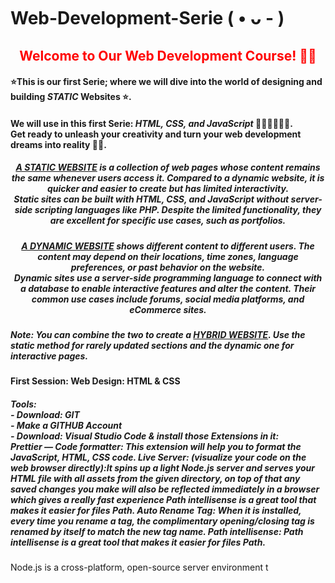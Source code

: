 # Web-Development-Serie ( • ᴗ - )
<h2 style="color:red" align="center">Welcome to Our Web Development Course! 👋🌐</h2> 
<h4>⭐This is our first Serie; where we will dive into the world of designing and building <strong><i>STATIC</i></strong> Websites ⭐.</h4>
<h4>We will use in this first Serie: <strong><i>HTML, CSS, and JavaScript</i></strong> 🧑🏻‍💻👩🏻‍💻. 
<br>Get ready to unleash your creativity and turn your web development dreams into reality 🚀💥.</h4>
<h5 align="center"> <strong><i><u>A STATIC WEBSITE</u></i></strong> is a collection of web pages whose content remains the same whenever users access it. Compared to a dynamic website, it is quicker and easier to create but has limited interactivity.<br> Static sites can be built with HTML, CSS, and JavaScript without server-side scripting languages like PHP. Despite the limited functionality, they are excellent for specific use cases, such as portfolios.</h5>

<h5 align="center"> <strong><i><u>A DYNAMIC WEBSITE</u></i></strong> shows different content to different users. The content may depend on their locations, time zones, language preferences, or past behavior on the website.<br> Dynamic sites use a server-side programming language to connect with a database to enable interactive features and alter the content. Their common use cases include forums, social media platforms, and eCommerce sites.</h5>
<h5>Note: You can combine the two to create a  <strong><i><u>HYBRID WEBSITE</u></i></strong>. Use the static method for rarely updated sections and the dynamic one for interactive pages.</h5>

<h4>First Session:
Web Design: HTML & CSS</h4>
<h5>Tools: <br>
          - Download: GIT <br>
          - Make a GITHUB Account <br>
          - Download: Visual Studio Code & install those Extensions in it: <br>
          <strong><i> Prettier — Code formatter:</i></strong> This extension will help you to format the JavaScript, HTML, CSS code.
            <strong><i> Live Server: (visualize your code on the web browser directly):It spins up a light Node.js server and serves your HTML file with all assets from the given directory, on top of that any saved changes you make will also be reflected immediately in a browser which gives a really fast experience</i></strong> Path intellisense is a great tool that makes it easier for files Path.
            <strong><i> Auto Rename Tag:</i></strong> When it is installed, every time you rename a tag, the complimentary opening/closing tag is renamed by itself to match the new tag name.
            <strong><i> Path intellisense:</i></strong> Path intellisense is a great tool that makes it easier for files Path.</h5> 
Node.js is a cross-platform, open-source server environment t
